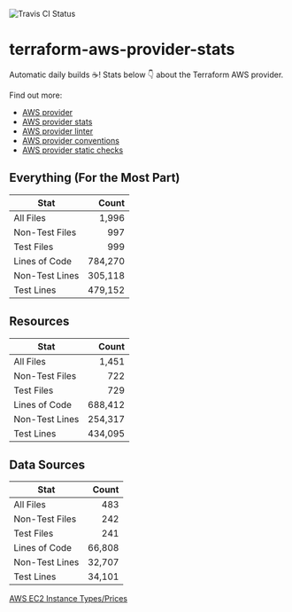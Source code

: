 ![Travis CI Status](https://travis-ci.org/YakDriver/terraform-aws-provider-stats.svg?branch=main)
# terraform-aws-provider-stats

Automatic daily builds :coffee:! Stats below :point_down: about the Terraform AWS provider.

Find out more:
* [AWS provider](https://github.com/terraform-providers/terraform-provider-aws)
* [AWS provider stats](https://github.com/YakDriver/terraform-aws-provider-stats)
* [AWS provider linter](https://github.com/terraform-providers/terraform-provider-aws/tree/master/awsproviderlint)
* [AWS provider conventions](https://github.com/YakDriver/terraform-aws-conventions)
* [AWS provider static checks](https://github.com/YakDriver/terraform-aws-provider-static-checks)



## Everything (For the Most Part)

|  Stat  |  Count  |
| ------------- | -------------: |
|  All Files  |  1,996  |
|  Non-Test Files  |  997  |
|  Test Files  |  999  |
|  Lines of Code  |  784,270  |
|  Non-Test Lines  |  305,118  |
|  Test Lines  |  479,152  |



## Resources

|  Stat  |  Count  |
| ------------- | -------------: |
|  All Files  |  1,451  |
|  Non-Test Files  |  722  |
|  Test Files  |  729  |
|  Lines of Code  |  688,412  |
|  Non-Test Lines  |  254,317  |
|  Test Lines  |  434,095  |



## Data Sources

|  Stat  |  Count  |
| ------------- | -------------: |
|  All Files  |  483  |
|  Non-Test Files  |  242  |
|  Test Files  |  241  |
|  Lines of Code  |  66,808  |
|  Non-Test Lines  |  32,707  |
|  Test Lines  |  34,101  |




[AWS EC2 Instance Types/Prices](https://github.com/YakDriver/aws-ec2-instance-types)
